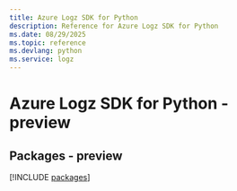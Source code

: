 ```yaml
---
title: Azure Logz SDK for Python
description: Reference for Azure Logz SDK for Python
ms.date: 08/29/2025
ms.topic: reference
ms.devlang: python
ms.service: logz
---
```

# Azure Logz SDK for Python - preview
## Packages - preview
[!INCLUDE [packages](logz-index.md)]